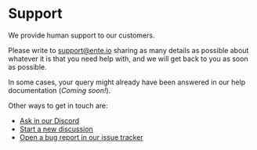 # Support

We provide human support to our customers.

Please write to [support@ente.io](mailto:support@ente.io) sharing as many
details as possible about whatever it is that you need help with, and we will
get back to you as soon as possible.

In some cases, your query might already have been answered in our help
documentation (_Coming soon!_).

Other ways to get in touch are:

* [Ask in our Discord](https://discord.gg/z2YVKkycX3)
* [Start a new
  discussion](https://github.com/ente-io/ente/discussions/new?category=q-a)
* [Open a bug report in our issue
  tracker](https://github.com/ente-io/ente/issues/)

